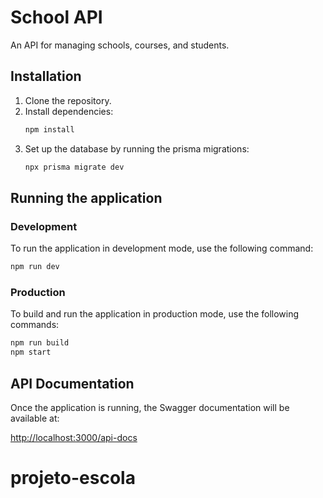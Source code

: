 # School API

An API for managing schools, courses, and students.

## Installation

1. Clone the repository.
2. Install dependencies:
   ```bash
   npm install
   ```
3. Set up the database by running the prisma migrations:
   ```bash
   npx prisma migrate dev
   ```

## Running the application

### Development

To run the application in development mode, use the following command:

```bash
npm run dev
```

### Production

To build and run the application in production mode, use the following commands:

```bash
npm run build
npm start
```

## API Documentation

Once the application is running, the Swagger documentation will be available at:

[http://localhost:3000/api-docs](http://localhost:3000/api-docs)
# projeto-escola
